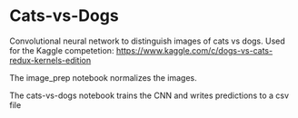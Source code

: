 # Cats-vs-Dogs
Convolutional neural network to distinguish images of cats vs dogs. Used for the Kaggle competetion: https://www.kaggle.com/c/dogs-vs-cats-redux-kernels-edition

The image_prep notebook normalizes the images.

The cats-vs-dogs notebook trains the CNN and writes predictions to a csv file
